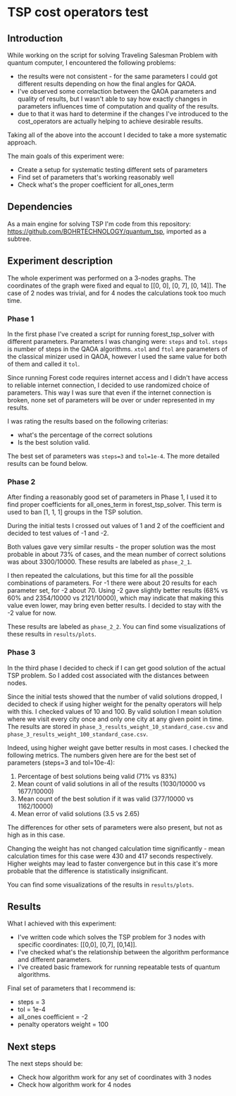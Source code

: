 # TSP cost operators test

## Introduction

While working on the script for solving Traveling Salesman Problem with quantum computer, I encountered the following problems:

- the results were not consistent - for the same parameters I could got different results depending on how the final angles for QAOA.
- I've observed some correlaction between the QAOA parameters and quality of results, but I wasn't able to say how exactly changes in parameters influences time of computation and quality of the results.
- due to that it was hard to determine if the changes I've introduced to the cost_operators are actually helping to achieve desirable results.

Taking all of the above into the account I decided to take a more systematic approach.

The main goals of this experiment were:
- Create a setup for systematic testing different sets of parameters
- Find set of parameters that's working reasonably well
- Check what's the proper coefficient for all_ones_term 

## Dependencies

As a main engine for solving TSP I'm code from this repository: https://github.com/BOHRTECHNOLOGY/quantum_tsp, imported as a subtree.

## Experiment description

The whole experiment was performed on a 3-nodes graphs. The coordinates of the graph were fixed and equal to [[0, 0], [0, 7], [0, 14]].
The case of 2 nodes was trivial, and for 4 nodes the calculations took too much time.

### Phase 1

In the first phase I've created a script for running forest_tsp_solver with different parameters.
Parameters I was changing were: `steps` and `tol`.  `steps` is number of steps in the QAOA algorithms. `xtol` and `ftol` are parameters of the classical minizer used in QAOA, however I used the same value for both of them and called it `tol`.

Since running Forest code requires internet access and I didn't have access to reliable internet connection, I decided to use randomized choice of parameters. 
This way I was sure that even if the internet connection is broken, none set of parameters will be over or under represented in my results.

I was rating the results based on the following criterias:
- what's the percentage of the correct solutions
- Is the best solution valid.

The best set of parameters was `steps=3` and `tol=1e-4`. The more detailed results can be found below.


### Phase 2

After finding a reasonably good set of parameters in Phase 1, I used it to find proper coefficients for all_ones_term in forest_tsp_solver.
This term is used to ban [1, 1, 1] groups in the TSP solution.

During the initial tests I crossed out values of 1 and 2 of the coefficient and decided to test values of -1 and -2.

Both values gave very similar results - the proper solution was the most probable in about 73% of cases, and the mean number of correct solutions was about 3300/10000. These results are labeled as `phase_2_1`.

I then repeated the calculations, but this time for all the possible combinations of parameters. For -1 there were about 20 results for each parameter set, for -2 about 70.
Using -2 gave slightly better results (68% vs 60% and 2354/10000 vs 2121/10000), which may indicate that making this value even lower, may bring even better results. I decided to stay with the -2 value for now.

These results are labeled as `phase_2_2`. You can find some visualizations of these results in `results/plots`.

### Phase 3

In the third phase I decided to check if I can get good solution of the actual TSP problem. So I added cost associated with the distances between nodes.

Since the initial tests showed that the number of valid solutions dropped, I decided to check if using higher weight for the penalty operators will help with this. I checked values of 10 and 100. By valid solution I mean solution where we visit every city once and only one city at any given point in time.
The results are stored in `phase_3_results_weight_10_standard_case.csv` and `phase_3_results_weight_100_standard_case.csv`.

Indeed, using higher weight gave better results in most cases. I checked the following metrics. The numbers given here are for the best set of parameters (steps=3 and tol=10e-4):
1. Percentage of best solutions being valid (71% vs 83%)
2. Mean count of valid solutions in all of the results (1030/10000 vs 1677/10000)
3. Mean count of the best solution if it was valid (377/10000 vs 1162/10000)
4. Mean error of valid solutions (3.5 vs 2.65)

The differences for other sets of parameters were also present, but not as high as in this case.

Changing the weight has not changed calculation time significantly - mean calculation times for this case were 430 and 417 seconds respectively. Higher weights may lead to faster convergence but in this case it's more probable that the difference is statistically insignificant.

You can find some visualizations of the results in `results/plots`.

## Results

What I achieved with this experiment:
- I've written code which solves the TSP problem for 3 nodes with specific coordinates: [[0,0], [0,7], [0,14]]. 
- I've checked what's the relationship between the algorithm performance and different parameters.
- I've created basic framework for running repeatable tests of quantum algorithms.

Final set of parameters that I recommend is: 
- steps = 3
- tol = 1e-4
- all_ones coefficient = -2
- penalty operators weight = 100

## Next steps

The next steps should be:
- Check how algorithm work for any set of coordinates with 3 nodes
- Check how algorithm work for 4 nodes


